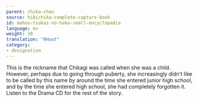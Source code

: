 ```yaml
---
parent: chika-chan
source: hibichika-complete-capture-book
id: mahou-tsukai-no-hako-small-encyclopedia
language: en
weight: 30
translation: "RHuot"
category:
- designation
---
```


This is the nickname that Chikagi was called when she was a child. However, perhaps due to going through puberty, she increasingly didn’t like to be called by this name by around the time she entered junior high school, and by the time she entered high school, she had completely forgotten it. Listen to the Drama CD for the rest of the story.
